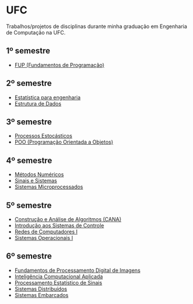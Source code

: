 # UFC

Trabalhos/projetos de disciplinas durante minha graduação em Engenharia de Computação na UFC.

## 1º semestre
- [FUP (Fundamentos de Programação)](./TI0109-FUP/)

## 2º semestre
- [Estatística para engenharia](./TI0111-estatistica/)
- [Estrutura de Dados](./TI0140-estrutura-de-dados/)

## 3º semestre
- [Processos Estocásticos](./TI0112-processos-estocasticos/)
- [POO (Programação Orientada a Objetos)](./TI0142-POO/)

## 4º semestre
- [Métodos Numéricos](./CK0182-metodos-numericos/)
- [Sinais e Sistemas](./TI0143-sinais-sistemas/)
- [Sistemas Microprocessados](./TI0144-sistemas-microprocessados/)

## 5º semestre
- [Construção e Análise de Algoritmos (CANA)](./CK0183-CANA/)
- [Introdução aos Sistemas de Controle](./TI0118-sistemas-de-controle/)
- [Redes de Computadores I](./TI0145-redes-de-computadores-1/)
- [Sistemas Operacionais I](./TI0146-sistemas-operacionais/)

## 6º semestre
- [Fundamentos de Processamento Digital de Imagens]()
- [Inteligência Computacional Aplicada]()
- [Processamento Estatístico de Sinais]()
- [Sistemas Distribuídos]()
- [Sistemas Embarcados]()
